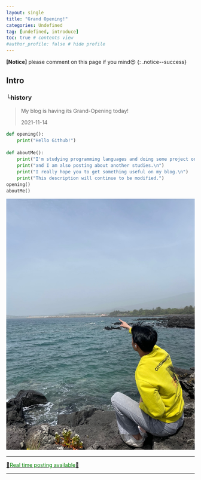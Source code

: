 ```yaml
---
layout: single
title: "Grand Opening!"
categories: Undefined
tag: [undefined, introduce]
toc: true # contents view
#author_profile: false # hide profile
---
```

**[Notice]** 
please comment on this page if you mind😍
{: .notice--success}

## **Intro**
### └history

> My blog is having its Grand-Opening today! 
>
> 2021-11-14

```python
def opening():
    print("Hello Github!")
    
def aboutMe():
    print("I'm studying programming languages and doing some project on my own now.\n")
    print("and I am also posting about another studies.\n")
    print("I really hope you to get something useful on my blog.\n")
    print("This description will continue to be modified.")
opening()
aboutMe()

```

![jeju-island](/assets/images/2021-11-14-grand-open/jeju-island.jpg)

***

<u>🚨<span style = "color:green">Real time posting available</span>🚨</u>

***

